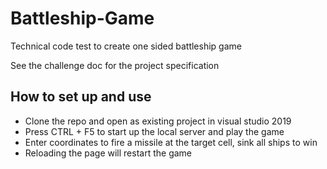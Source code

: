 # Battleship-Game
Technical code test to create one sided battleship game 

See the challenge doc for the project specification

## How to set up and use
- Clone the repo and open as existing project in visual studio 2019
- Press CTRL + F5 to start up the local server and play the game
- Enter coordinates to fire a missile at the target cell, sink all ships to win
- Reloading the page will restart the game

